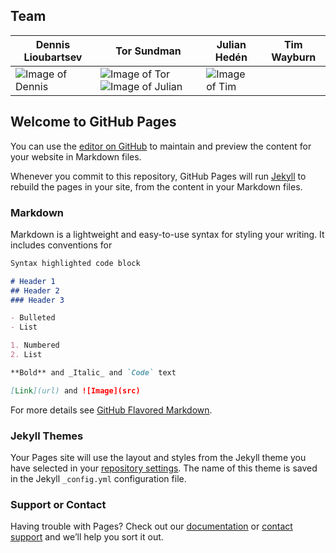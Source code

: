 ## Team

Dennis Lioubartsev | Tor Sundman | Julian Hedén | Tim Wayburn
------------ | -------------|------------ | -------------
![Image of Dennis](https://github.com/pjheden/DDS-project/images/dennis.jpg) | ![Image of Tor](https://github.com/pjheden/DDS-project/images/tor.jpg) ![Image of Julian](https://github.com/pjheden/DDS-project/images/julian.jpg) | ![Image of Tim](https://github.com/pjheden/DDS-project/images/tim.jpg)

## Welcome to GitHub Pages

You can use the [editor on GitHub](https://github.com/pjheden/DDS-project/edit/master/index.md) to maintain and preview the content for your website in Markdown files.

Whenever you commit to this repository, GitHub Pages will run [Jekyll](https://jekyllrb.com/) to rebuild the pages in your site, from the content in your Markdown files.

### Markdown

Markdown is a lightweight and easy-to-use syntax for styling your writing. It includes conventions for

```markdown
Syntax highlighted code block

# Header 1
## Header 2
### Header 3

- Bulleted
- List

1. Numbered
2. List

**Bold** and _Italic_ and `Code` text

[Link](url) and ![Image](src)
```

For more details see [GitHub Flavored Markdown](https://guides.github.com/features/mastering-markdown/).

### Jekyll Themes

Your Pages site will use the layout and styles from the Jekyll theme you have selected in your [repository settings](https://github.com/pjheden/DDS-project/settings). The name of this theme is saved in the Jekyll `_config.yml` configuration file.

### Support or Contact

Having trouble with Pages? Check out our [documentation](https://help.github.com/categories/github-pages-basics/) or [contact support](https://github.com/contact) and we’ll help you sort it out.
